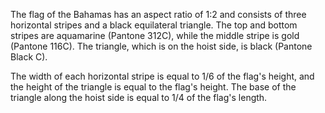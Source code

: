 The flag of the Bahamas has an aspect ratio of 1:2 and consists of three horizontal stripes and a black equilateral triangle. The top and bottom stripes are aquamarine (Pantone 312C), while the middle stripe is gold (Pantone 116C). The triangle, which is on the hoist side, is black (Pantone Black C).

The width of each horizontal stripe is equal to 1/6 of the flag's height, and the height of the triangle is equal to the flag's height. The base of the triangle along the hoist side is equal to 1/4 of the flag's length.